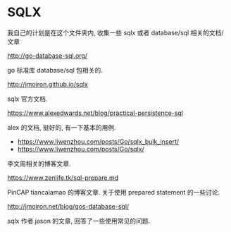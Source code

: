 # SQLX

我自己的计划是在这个文件夹内, 收集一些 sqlx 或者 database/sql 相关的文档/文章

http://go-database-sql.org/

go 标准库 database/sql 包相关的.

http://jmoiron.github.io/sqlx

sqlx 官方文档.

https://www.alexedwards.net/blog/practical-persistence-sql

alex 的文档, 挺好的, 有一下基本的用例.

- https://www.liwenzhou.com/posts/Go/sqlx_bulk_insert/
- https://www.liwenzhou.com/posts/Go/sqlx/

李文周相关的博客文章.

https://www.zenlife.tk/sql-prepare.md

PinCAP tiancaiamao 的博客文章. 关于使用 prepared statement 的一些讨论.

http://jmoiron.net/blog/gos-database-sql/

sqlx 作者 jason 的文章, 回答了一些使用常见的问题.
